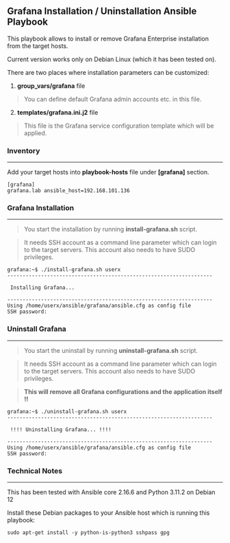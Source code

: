 ## Grafana Installation / Uninstallation Ansible Playbook

This playbook allows to install or remove Grafana Enterprise installation from the target hosts.

Current version works only on Debian Linux (which it has been tested on).

There are two places where installation parameters can be customized:
1. **group_vars/grafana** file
> You can define default Grafana admin accounts etc. in this file.

2. **templates/grafana.ini.j2** file
> This file is the Grafana service configuration template which will be applied. 

### Inventory
---
Add your target hosts into **playbook-hosts** file under **[grafana]** section.

```
[grafana]
grafana.lab ansible_host=192.168.101.136
```

### Grafana Installation
---
> You start the installation by running **install-grafana.sh** script.

> It needs SSH account as a command line parameter which can login to the target servers. This account also needs to have SUDO privileges.

```
grafana:~$ ./install-grafana.sh userx
-------------------------------------------------------------------

 Installing Grafana...

-------------------------------------------------------------------
Using /home/userx/ansible/grafana/ansible.cfg as config file
SSH password: 
```

### Uninstall Grafana
---
> You start the uninstall by running **uninstall-grafana.sh** script.

> It needs SSH account as a command line parameter which can login to the target servers. This account also needs to have SUDO privileges.

> **This will remove all Grafana configurations and the application itself !!**

```
grafana:~$ ./uninstall-grafana.sh userx
-------------------------------------------------------------------

 !!!! Uninstalling Grafana... !!!!

-------------------------------------------------------------------
Using /home/userx/ansible/grafana/ansible.cfg as config file
SSH password: 
```

### Technical Notes
---
This has been tested with Ansible core 2.16.6 and Python 3.11.2 on Debian 12

Install these Debian packages to your Ansible host which is running this playbook:
```
sudo apt-get install -y python-is-python3 sshpass gpg
```
